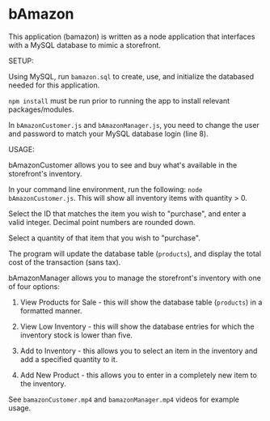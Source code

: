 # bAmazon

This application (bamazon) is written as a node application that interfaces with a MySQL database to mimic a storefront.

SETUP:

Using MySQL, run `bamazon.sql` to create, use, and initialize the databased needed for this application.

`npm install` must be run prior to running the app to install relevant packages/modules.

In `bAmazonCustomer.js` and `bAmazonManager.js`, you need to change the user and password to match your MySQL database login (line 8).

USAGE:

bAmazonCustomer allows you to see and buy what's available in the storefront's inventory.

In your command line environment, run the following: `node bAmazonCustomer.js`. This will show all inventory items with quantity > 0.

Select the ID that matches the item you wish to "purchase", and enter a valid integer. Decimal point numbers are rounded down.

Select a quantity of that item that you wish to "purchase".

The program will update the database table (`products`), and display the total cost of the transaction (sans tax).

bAmazonManager allows you to manage the storefront's inventory with one of four options:
1) View Products for Sale - this will show the database table (`products`) in a formatted manner.
    
2) View Low Inventory - this will show the database entries for which the inventory stock is lower than five.
    
3) Add to Inventory - this allows you to select an item in the inventory and add a specified quantity to it.
    
4) Add New Product - this allows you to enter in a completely new item to the inventory.

See `bamazonCustomer.mp4` and `bamazonManager.mp4` videos for example usage.
